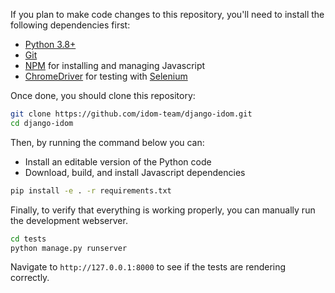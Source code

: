 If you plan to make code changes to this repository, you'll need to install the following dependencies first:

-   [Python 3.8+](https://www.python.org/downloads/)
-   [Git](https://git-scm.com/downloads)
-   [NPM](https://docs.npmjs.com/try-the-latest-stable-version-of-npm) for
    installing and managing Javascript
-   [ChromeDriver](https://chromedriver.chromium.org/downloads) for testing with
    [Selenium](https://www.seleniumhq.org/)

Once done, you should clone this repository:

```bash
git clone https://github.com/idom-team/django-idom.git
cd django-idom
```

Then, by running the command below you can:

-   Install an editable version of the Python code
-   Download, build, and install Javascript dependencies

```bash
pip install -e . -r requirements.txt
```

Finally, to verify that everything is working properly, you can manually run the development webserver.

```bash
cd tests
python manage.py runserver
```

Navigate to `http://127.0.0.1:8000` to see if the tests are rendering correctly.

